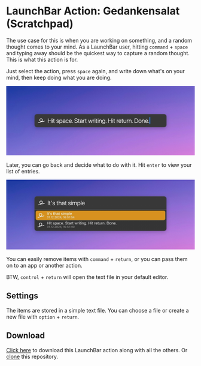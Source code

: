 # LaunchBar Action: Gedankensalat (Scratchpad)

The use case for this is when you are working on something, and a random thought comes to your mind. As a LaunchBar user, hitting `command` + `space` and typing away should be the quickest way to capture a random thought. This is what this action is for.

Just select the action, press `space` again, and write down what's on your mind, then keep doing what you are doing.

<img src="01.jpg" width="794"/>

Later, you can go back and decide what to do with it. Hit `enter` to view your list of entries.

<img src="02.jpg" width="794"/>

You can easily remove items with `command` + `return`, or you can pass them on to an app or another action. 

BTW, `control` + `return` will open the text file in your default editor.

## Settings

The items are stored in a simple text file. You can choose a file or create a new file with `option` + `return`.

## Download

[Click here](https://github.com/Ptujec/LaunchBar/archive/refs/heads/master.zip) to download this LaunchBar action along with all the others. Or [clone](https://docs.github.com/en/repositories/creating-and-managing-repositories/cloning-a-repository) this repository.